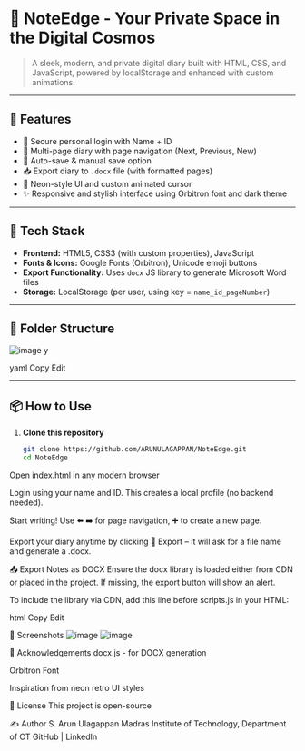 # 📝 NoteEdge - Your Private Space in the Digital Cosmos


> A sleek, modern, and private digital diary built with HTML, CSS, and JavaScript, powered by localStorage and enhanced with custom animations.

---

## 🚀 Features

- 🔐 Secure personal login with Name + ID
- 📖 Multi-page diary with page navigation (Next, Previous, New)
- 💾 Auto-save & manual save option
- 📥 Export diary to `.docx` file (with formatted pages)
- 🔵 Neon-style UI and custom animated cursor
- ✨ Responsive and stylish interface using Orbitron font and dark theme

---

## 🧠 Tech Stack

- **Frontend:** HTML5, CSS3 (with custom properties), JavaScript
- **Fonts & Icons:** Google Fonts (Orbitron), Unicode emoji buttons
- **Export Functionality:** Uses `docx` JS library to generate Microsoft Word files
- **Storage:** LocalStorage (per user, using key = `name_id_pageNumber`)

---

## 📂 Folder Structure
![image](https://github.com/user-attachments/assets/c6be4750-49b5-45ef-9c31-2b6a5e1c6c21)
y

yaml
Copy
Edit

---

## 📦 How to Use

1. **Clone this repository**  
   ```bash
   git clone https://github.com/ARUNULAGAPPAN/NoteEdge.git
   cd NoteEdge
Open index.html in any modern browser

Login using your name and ID. This creates a local profile (no backend needed).

Start writing! Use ⬅️ ➡️ for page navigation, ➕ to create a new page.

Export your diary anytime by clicking 📄 Export – it will ask for a file name and generate a .docx.

📤 Export Notes as DOCX
Ensure the docx library is loaded either from CDN or placed in the project. If missing, the export button will show an alert.

To include the library via CDN, add this line before scripts.js in your HTML:

html
Copy
Edit
<script src="https://unpkg.com/docx@7.5.0/build/index.js"></script>


📸 Screenshots
![image](https://github.com/user-attachments/assets/46d32f09-e8d3-4420-b931-93a9fcbac695)
![image](https://github.com/user-attachments/assets/41816a6b-dca4-4114-a8eb-36c005f03a35)


🙌 Acknowledgements
docx.js - for DOCX generation

Orbitron Font

Inspiration from neon retro UI styles

📜 License
This project is open-source 

✍️ Author
S. Arun Ulagappan
Madras Institute of Technology, Department of CT
GitHub | LinkedIn
